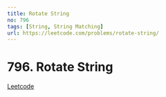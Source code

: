 ```yaml
---
title: Rotate String
no: 796
tags: [String, String Matching]
url: https://leetcode.com/problems/rotate-string/
---
```


# 796. Rotate String

[Leetcode](https://leetcode.com/problems/rotate-string/)
